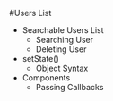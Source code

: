 #Users List

- Searchable Users List
  - Searching User
  - Deleting User
- setState() 
  - Object Syntax
- Components
  - Passing Callbacks
